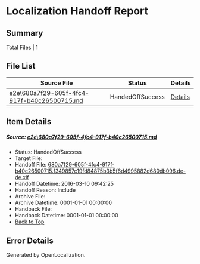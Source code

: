 # <a name='report-top'></a> Localization Handoff Report

## Summary
 Total Files | 1

## File List
 Source File | Status | Details 
 ----------- | ------ | ------- 
 [e2e\680a7f29-605f-4fc4-917f-b40c26500715.md](https://github.com/OpenLocalizationTest/oltest/blob/6abf37440bebf913df272d613c6fd3331749a889/e2e/680a7f29-605f-4fc4-917f-b40c26500715.md) | HandedOffSuccess | [Details](#7e7873188d93aa3d4e167db2312ea941f68e9f781)

## Item Details
##### <a name='7e7873188d93aa3d4e167db2312ea941f68e9f781'></a> Source: [e2e\680a7f29-605f-4fc4-917f-b40c26500715.md](https://github.com/OpenLocalizationTest/oltest/blob/6abf37440bebf913df272d613c6fd3331749a889/e2e/680a7f29-605f-4fc4-917f-b40c26500715.md)
* Status: HandedOffSuccess
* Target File: 
* Handoff File: [680a7f29-605f-4fc4-917f-b40c26500715.f349857c19fd84875b3b5f6d4995882d680db096.de-de.xlf](https://github.com/OpenLocalizationTestOrg/olhandoff/blob/0640527d5c2a6f87e8298bd9856860acdbfa8e6b/ol-handoff/OpenLocalizationTestOrg/oltest.de-de/xinjiang/ht/680a7f29-605f-4fc4-917f-b40c26500715.f349857c19fd84875b3b5f6d4995882d680db096.de-de.xlf)
* Handoff Datetime: 2016-03-10 09:42:25
* Handoff Reason: Include
* Archive File: 
* Archive Datetime: 0001-01-01 00:00:00
* Handback File: 
* Handback Datetime: 0001-01-01 00:00:00
* [Back to Top](#report-top)


## Error Details

Generated by OpenLocalization.
